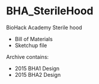 # BHA_SterileHood

BioHack Academy Sterile hood

* Bill of Materials
* Sketchup file

Archive contains:

* 2015 BHA1 Design
* 2015 BHA2 Design
